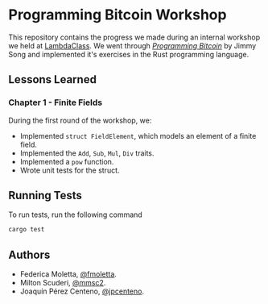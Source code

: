 # Programming Bitcoin Workshop

This repository contains the progress we made during an internal workshop we held at [LambdaClass](https://lambdaclass.com/). We went through _[Programming Bitcoin](https://www.oreilly.com/library/view/programming-bitcoin/9781492031482/)_ by Jimmy Song and implemented it's exercises in the Rust programming language.

## Lessons Learned

### Chapter 1 - Finite Fields

During the first round of the workshop, we:

- Implemented `struct FieldElement`, which models an element of a finite field.
- Implemented the `Add`, `Sub`, `Mul`, `Div` traits.
- Implemented a `pow` function.
- Wrote unit tests for the struct.

## Running Tests

To run tests, run the following command

```bash
cargo test
```

## Authors

- Federica Moletta, [@fmoletta](https://www.github.com/fmoletta).
- Milton Scuderi, [@mmsc2](https://www.github.com/mmsc2).
- Joaquín Pérez Centeno, [@jpcenteno](https://www.github.com/jpcenteno).
